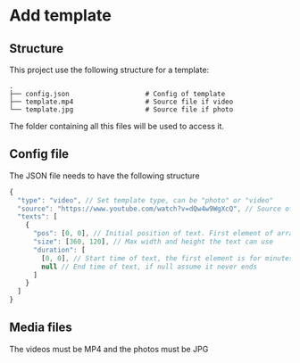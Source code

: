 # Add template

## Structure
This project use the following structure for a template:

    .
    ├── config.json                   # Config of template
    ├── template.mp4                  # Source file if video
    └── template.jpg                  # Source file if photo

The folder containing all this files will be used to access it.

## Config file
The JSON file needs to have the following structure
```js
{
  "type": "video", // Set template type, can be "photo" or "video"
  "source": "https://www.youtube.com/watch?v=dQw4w9WgXcQ", // Source of template, not used yet
  "texts": [
    {
      "pos": [0, 0], // Initial position of text. First element of array is for the x axis and the second one is for the y axis.
      "size": [360, 120], // Max width and height the text can use
      "duration": [
        [0, 0], // Start time of text, the first element is for minutes and the second one is for seconds
        null // End time of text, if null assume it never ends
      ]
    }
  ]
}
```

## Media files
The videos must be MP4 and the photos must be JPG
